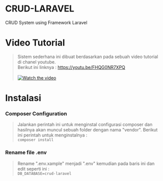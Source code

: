 # CRUD-LARAVEL
CRUD System using Framework Laravel

# Video Tutorial
> Sistem sederhana ini dibuat berdasarkan pada sebuah video tutorial di chanel youtube.<br>
> Berikut ini linknya : https://youtu.be/FHQG0NR7XPQ <br><br>
[![Watch the video](https://i3.ytimg.com/vi/FHQG0NR7XPQ/hqdefault.jpg)](https://youtu.be/FHQG0NR7XPQ)

# Instalasi

### Composer Configuration
> Jalankan perintah ini untuk menginstal configurasi composer dan hasilnya akan muncul sebuah folder dengan nama "vendor". Berikut ini perintah untuk menginstalnya :<br> ` composer install `

### Rename file .env
> Rename ".env.xample" menjadi ".env" kemudian pada baris ini dan edit seperti ini : <br>
` DB_DATABASE=crud-laravel `